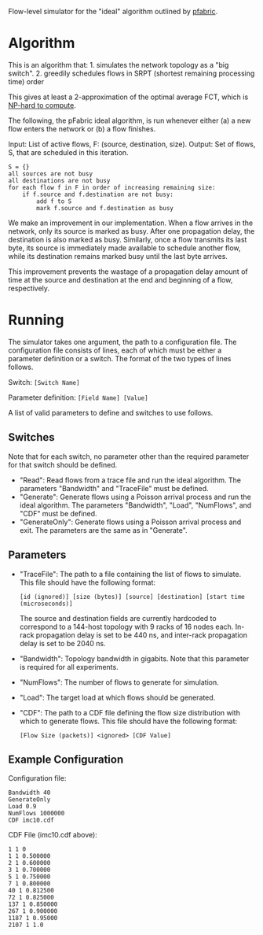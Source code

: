Flow-level simulator for the "ideal" algorithm outlined by [pfabric](http://conferences.sigcomm.org/sigcomm/2013/papers/sigcomm/p435.pdf). 

Algorithm
=========

This is an algorithm that:
    1. simulates the network topology as a "big switch".
    2. greedily schedules flows in SRPT (shortest remaining processing time) order

This gives at least a 2-approximation of the optimal average FCT, which is [NP-hard to compute](http://dl.acm.org/citation.cfm?doid=378420.378792).

The following, the pFabric ideal algorithm, is run whenever either (a) a new flow enters the network or (b) a flow finishes.

Input: List of active flows, F: (source, destination, size).
Output: Set of flows, S, that are scheduled in this iteration.

    S = {}
    all sources are not busy
    all destinations are not busy
    for each flow f in F in order of increasing remaining size:
        if f.source and f.destination are not busy:
            add f to S
            mark f.source and f.destination as busy

We make an improvement in our implementation. When a flow arrives in the network, only its source is marked as busy. After one propagation delay, the destination is also marked as busy. Similarly, once a flow transmits its last byte, its source is immediately made available to schedule another flow, while its destination remains marked busy until the last byte arrives.

This improvement prevents the wastage of a propagation delay amount of time at the source and destination at the end and beginning of a flow, respectively.

Running
=======

The simulator takes one argument, the path to a configuration file. The configuration file consists of lines, each of which must be either a parameter definition or a switch. The format of the two types of lines follows.

Switch: ```[Switch Name]```

Parameter definition: ```[Field Name] [Value]```

A list of valid parameters to define and switches to use follows.

Switches
--------

Note that for each switch, no parameter other than the required parameter for that switch should be defined.

- "Read": Read flows from a trace file and run the ideal algorithm. The parameters "Bandwidth" and "TraceFile" must be defined. 
- "Generate": Generate flows using a Poisson arrival process and run the ideal algorithm. The parameters "Bandwidth", "Load", "NumFlows", and "CDF" must be defined. 
- "GenerateOnly": Generate flows using a Poisson arrival process and exit. The parameters are the same as in "Generate".

Parameters
----------

- "TraceFile": The path to a file containing the list of flows to simulate. This file should have the following format: 

   ```[id (ignored)] [size (bytes)] [source] [destination] [start time (microseconds)]```

   The source and destination fields are currently hardcoded to correspond to a 144-host topology with 9 racks of 16 nodes each. In-rack propagation delay is set to be 440 ns, and inter-rack propagation delay is set to be 2040 ns.

- "Bandwidth": Topology bandwidth in gigabits. Note that this parameter is required for all experiments.
- "NumFlows": The number of flows to generate for simulation.
- "Load": The target load at which flows should be generated.
- "CDF": The path to a CDF file defining the flow size distribution with which to generate flows. This file should have the following format: 

   ```[Flow Size (packets)] <ignored> [CDF Value]```

Example Configuration
---------------------

Configuration file:
```
Bandwidth 40
GenerateOnly
Load 0.9
NumFlows 1000000
CDF imc10.cdf
```

CDF File (imc10.cdf above):
```
1 1 0
1 1 0.500000
2 1 0.600000
3 1 0.700000
5 1 0.750000
7 1 0.800000
40 1 0.812500
72 1 0.825000
137 1 0.850000
267 1 0.900000
1187 1 0.95000
2107 1 1.0
```

